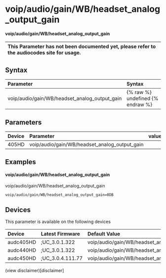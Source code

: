 ﻿---
description: voip/audio/gain/WB/headset_analog_output_gain
search: false
---

# voip/audio/gain/WB/headset_analog_output_gain

#### voip/audio/gain/WB/headset_analog_output_gain


| This Parameter has not been documented yet, please refer to the audiocodes site for usage.  |
| :--- |

## Syntax
| Parameter | Syntax |
| :--- | :--- |
|voip/audio/gain/WB/headset_analog_output_gain | {% raw %} undefined {% endraw %} |

## Parameters
|Device|Parameter|value|Description|
|:---|:---|:---|:---|
| 405HD | voip/audio/gain/WB/headset_analog_output_gain |  |  |

## Examples
#### voip/audio/gain/WB/headset_analog_output_gain

voip/audio/gain/WB/headset_analog_output_gain

```
voip/audio/gain/WB/headset_analog_output_gain=0DB
```

## Devices
This parameter is available on the following devices

| Device | Latest Firmware | Default Value |
|:---|:---|:---|
| audc405HD | ;UC_3.0.1.322 | voip/audio/gain/WB/headset_analog_output_gain=0DB 
| audc440HD | ;UC_3.0.1.322 | voip/audio/gain/WB/headset_analog_output_gain=0DB 
| audc450HD | ;UC_3.0.4.111.77 | voip/audio/gain/WB/headset_analog_output_gain=0DB 

(view disclaimer)[disclaimer]
